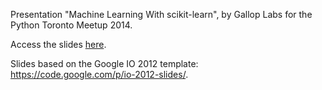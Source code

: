 Presentation "Machine Learning With scikit-learn", by Gallop Labs for the Python Toronto Meetup 2014.

Access the slides [here](//zommerfelds.github.io/machine-learning-with-scikit-learn/).

Slides based on the Google IO 2012 template: https://code.google.com/p/io-2012-slides/.
